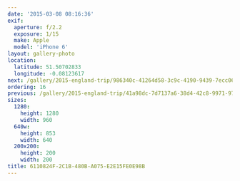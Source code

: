 ```yaml
---
date: '2015-03-08 08:16:36'
exif:
  aperture: f/2.2
  exposure: 1/15
  make: Apple
  model: 'iPhone 6'
layout: gallery-photo
location:
  latitude: 51.50702833
  longitude: -0.08123617
next: /gallery/2015-england-trip/986340c-41264d58-3c9c-4190-9439-7ecc06e95ace
ordering: 16
previous: /gallery/2015-england-trip/41a98dc-7d7137a6-38d4-42c8-9971-97507f697a7b
sizes:
  1280:
    height: 1280
    width: 960
  640w:
    height: 853
    width: 640
  200x200:
    height: 200
    width: 200
title: 6110824F-2C1B-480B-A075-E2E15FE0E98B
---
```

